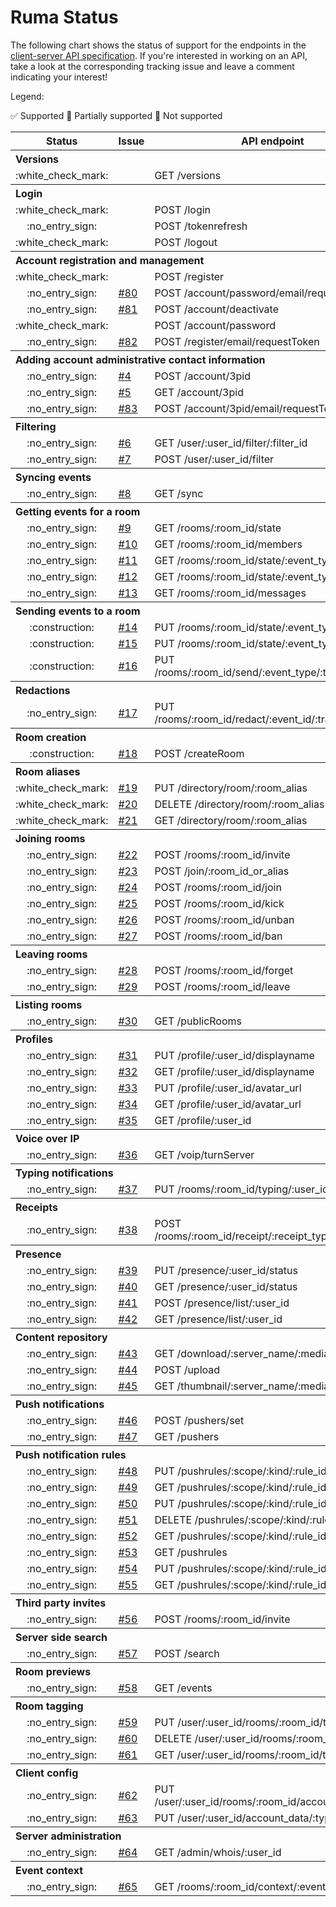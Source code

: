 # Ruma Status

The following chart shows the status of support for the endpoints in the [client-server API specification](https://matrix.org/docs/spec/client_server/latest.html).
If you're interested in working on an API, take a look at the corresponding tracking issue and leave a comment indicating your interest!

Legend:

:white_check_mark: Supported :construction: Partially supported :no_entry_sign: Not supported

<table>
  <tr>
    <th>Status</th>
    <th>Issue</th>
    <th>API endpoint</th>
  </tr>
  <tr>
    <th align="left" colspan="3">Versions</th>
  </tr>
  <tr>
    <td align="center">:white_check_mark:</td>
    <td></td>
    <td>GET /versions</td>
  </tr>
  <tr>
    <th align="left" colspan="3">Login</th>
  </tr>
  <tr>
    <td align="center">:white_check_mark:</td>
    <td></td>
    <td>POST /login</td>
  </tr>
  <tr>
    <td align="center">:no_entry_sign:</td>
    <td></td>
    <td>POST /tokenrefresh</td>
  </tr>
  <tr>
    <td align="center">:white_check_mark:</td>
    <td></td>
    <td>POST /logout</td>
  </tr>
  <tr>
    <th align="left" colspan="3">Account registration and management</th>
  </tr>
  <tr>
    <td align="center">:white_check_mark:</td>
    <td></td>
    <td>POST /register</td>
  </tr>
  <tr>
    <td align="center">:no_entry_sign:</td>
    <td><a href="https://github.com/ruma/ruma/issues/80">#80</a></td>
    <td>POST /account/password/email/requestToken</td>
  </tr>
  <tr>
    <td align="center">:no_entry_sign:</td>
    <td><a href="https://github.com/ruma/ruma/issues/81">#81</a></td>
    <td>POST /account/deactivate</td>
  </tr>
  <tr>
    <td align="center">:white_check_mark:</td>
    <td></td>
    <td>POST /account/password</td>
  </tr>
  <tr>
    <td align="center">:no_entry_sign:</td>
    <td><a href="https://github.com/ruma/ruma/issues/82">#82</a></td>
    <td>POST /register/email/requestToken</td>
  </tr>
  <tr>
    <th align="left" colspan="3">Adding account administrative contact information</th>
  </tr>
  <tr>
    <td align="center">:no_entry_sign:</td>
    <td><a href="https://github.com/ruma/ruma/issues/4">#4</a></td>
    <td>POST /account/3pid</td>
  </tr>
  <tr>
    <td align="center">:no_entry_sign:</td>
    <td><a href="https://github.com/ruma/ruma/issues/5">#5</a></td>
    <td>GET /account/3pid</td>
  </tr>
  <tr>
    <td align="center">:no_entry_sign:</td>
    <td><a href="https://github.com/ruma/ruma/issues/83">#83</a></td>
    <td>POST /account/3pid/email/requestToken</td>
  </tr>
  <tr>
    <th align="left" colspan="3">Filtering</th>
  </tr>
  <tr>
    <td align="center">:no_entry_sign:</td>
    <td><a href="https://github.com/ruma/ruma/issues/6">#6</a></td>
    <td>GET /user/:user_id/filter/:filter_id</td>
  </tr>
  <tr>
    <td align="center">:no_entry_sign:</td>
    <td><a href="https://github.com/ruma/ruma/issues/7">#7</a></td>
    <td>POST /user/:user_id/filter</td>
  </tr>
  <tr>
    <th align="left" colspan="3">Syncing events</th>
  </tr>
  <tr>
    <td align="center">:no_entry_sign:</td>
    <td><a href="https://github.com/ruma/ruma/issues/8">#8</a></td>
    <td>GET /sync</td>
  </tr>
  <tr>
    <th align="left" colspan="3">Getting events for a room</th>
  </tr>
  <tr>
    <td align="center">:no_entry_sign:</td>
    <td><a href="https://github.com/ruma/ruma/issues/9">#9</a></td>
    <td>GET /rooms/:room_id/state</td>
  </tr>
  <tr>
    <td align="center">:no_entry_sign:</td>
    <td><a href="https://github.com/ruma/ruma/issues/10">#10</a></td>
    <td>GET /rooms/:room_id/members</td>
  </tr>
  <tr>
    <td align="center">:no_entry_sign:</td>
    <td><a href="https://github.com/ruma/ruma/issues/11">#11</a></td>
    <td>GET /rooms/:room_id/state/:event_type/:state_key</td>
  </tr>
  <tr>
    <td align="center">:no_entry_sign:</td>
    <td><a href="https://github.com/ruma/ruma/issues/12">#12</a></td>
    <td>GET /rooms/:room_id/state/:event_type</td>
  </tr>
  <tr>
    <td align="center">:no_entry_sign:</td>
    <td><a href="https://github.com/ruma/ruma/issues/13">#13</a></td>
    <td>GET /rooms/:room_id/messages</td>
  </tr>
  <tr>
    <th align="left" colspan="3">Sending events to a room</th>
  </tr>
  <tr>
    <td align="center">:construction:</td>
    <td><a href="https://github.com/ruma/ruma/issues/14">#14</a></td>
    <td>PUT /rooms/:room_id/state/:event_type</td>
  </tr>
  <tr>
    <td align="center">:construction:</td>
    <td><a href="https://github.com/ruma/ruma/issues/15">#15</a></td>
    <td>PUT /rooms/:room_id/state/:event_type/:state_key</td>
  </tr>
  <tr>
    <td align="center">:construction:</td>
    <td><a href="https://github.com/ruma/ruma/issues/16">#16</a></td>
    <td>PUT /rooms/:room_id/send/:event_type/:transaction_id</td>
  </tr>
  <tr>
    <th align="left" colspan="3">Redactions</th>
  </tr>
  <tr>
    <td align="center">:no_entry_sign:</td>
    <td><a href="https://github.com/ruma/ruma/issues/17">#17</a></td>
    <td>PUT /rooms/:room_id/redact/:event_id/:transaction_id</td>
  </tr>
  <tr>
    <th align="left" colspan="3">Room creation</th>
  </tr>
  <tr>
    <td align="center">:construction:</td>
    <td><a href="https://github.com/ruma/ruma/issues/18">#18</a></td>
    <td>POST /createRoom</td>
  </tr>
  <tr>
    <th align="left" colspan="3">Room aliases</th>
  </tr>
  <tr>
    <td align="center">:white_check_mark:</td>
    <td><a href="https://github.com/ruma/ruma/issues/19">#19</a></td>
    <td>PUT /directory/room/:room_alias</td>
  </tr>
  <tr>
    <td align="center">:white_check_mark:</td>
    <td><a href="https://github.com/ruma/ruma/issues/20">#20</a></td>
    <td>DELETE /directory/room/:room_alias</td>
  </tr>
  <tr>
    <td align="center">:white_check_mark:</td>
    <td><a href="https://github.com/ruma/ruma/issues/21">#21</a></td>
    <td>GET /directory/room/:room_alias</td>
  </tr>
  <tr>
    <th align="left" colspan="3">Joining rooms</th>
  </tr>
  <tr>
    <td align="center">:no_entry_sign:</td>
    <td><a href="https://github.com/ruma/ruma/issues/22">#22</a></td>
    <td>POST /rooms/:room_id/invite</td>
  </tr>
  <tr>
    <td align="center">:no_entry_sign:</td>
    <td><a href="https://github.com/ruma/ruma/issues/23">#23</a></td>
    <td>POST /join/:room_id_or_alias</td>
  </tr>
  <tr>
    <td align="center">:no_entry_sign:</td>
    <td><a href="https://github.com/ruma/ruma/issues/24">#24</a></td>
    <td>POST /rooms/:room_id/join</td>
  </tr>
  <tr>
    <td align="center">:no_entry_sign:</td>
    <td><a href="https://github.com/ruma/ruma/issues/25">#25</a></td>
    <td>POST /rooms/:room_id/kick</td>
  </tr>
  <tr>
    <td align="center">:no_entry_sign:</td>
    <td><a href="https://github.com/ruma/ruma/issues/26">#26</a></td>
    <td>POST /rooms/:room_id/unban</td>
  </tr>
  <tr>
    <td align="center">:no_entry_sign:</td>
    <td><a href="https://github.com/ruma/ruma/issues/27">#27</a></td>
    <td>POST /rooms/:room_id/ban</td>
  </tr>
  <tr>
    <th align="left" colspan="3">Leaving rooms</th>
  </tr>
  <tr>
    <td align="center">:no_entry_sign:</td>
    <td><a href="https://github.com/ruma/ruma/issues/28">#28</a></td>
    <td>POST /rooms/:room_id/forget</td>
  </tr>
  <tr>
    <td align="center">:no_entry_sign:</td>
    <td><a href="https://github.com/ruma/ruma/issues/29">#29</a></td>
    <td>POST /rooms/:room_id/leave</td>
  </tr>
  <tr>
    <th align="left" colspan="3">Listing rooms</th>
  </tr>
  <tr>
    <td align="center">:no_entry_sign:</td>
    <td><a href="https://github.com/ruma/ruma/issues/30">#30</a></td>
    <td>GET /publicRooms</td>
  </tr>
  <tr>
    <th align="left" colspan="3">Profiles</th>
  </tr>
  <tr>
    <td align="center">:no_entry_sign:</td>
    <td><a href="https://github.com/ruma/ruma/issues/31">#31</a></td>
    <td>PUT /profile/:user_id/displayname</td>
  </tr>
  <tr>
    <td align="center">:no_entry_sign:</td>
    <td><a href="https://github.com/ruma/ruma/issues/32">#32</a></td>
    <td>GET /profile/:user_id/displayname</td>
  </tr>
  <tr>
    <td align="center">:no_entry_sign:</td>
    <td><a href="https://github.com/ruma/ruma/issues/33">#33</a></td>
    <td>PUT /profile/:user_id/avatar_url</td>
  </tr>
  <tr>
    <td align="center">:no_entry_sign:</td>
    <td><a href="https://github.com/ruma/ruma/issues/34">#34</a></td>
    <td>GET /profile/:user_id/avatar_url</td>
  </tr>
  <tr>
    <td align="center">:no_entry_sign:</td>
    <td><a href="https://github.com/ruma/ruma/issues/35">#35</a></td>
    <td>GET /profile/:user_id</td>
  </tr>
  <tr>
    <th align="left" colspan="3">Voice over IP</th>
  </tr>
  <tr>
    <td align="center">:no_entry_sign:</td>
    <td><a href="https://github.com/ruma/ruma/issues/36">#36</a></td>
    <td>GET /voip/turnServer</td>
  </tr>
  <tr>
    <th align="left" colspan="3">Typing notifications</th>
  </tr>
  <tr>
    <td align="center">:no_entry_sign:</td>
    <td><a href="https://github.com/ruma/ruma/issues/37">#37</a></td>
    <td>PUT /rooms/:room_id/typing/:user_id</td>
  </tr>
  <tr>
    <th align="left" colspan="3">Receipts</th>
  </tr>
  <tr>
    <td align="center">:no_entry_sign:</td>
    <td><a href="https://github.com/ruma/ruma/issues/38">#38</a></td>
    <td>POST /rooms/:room_id/receipt/:receipt_type/:event_id</td>
  </tr>
  <tr>
    <th align="left" colspan="3">Presence</th>
  </tr>
  <tr>
    <td align="center">:no_entry_sign:</td>
    <td><a href="https://github.com/ruma/ruma/issues/39">#39</a></td>
    <td>PUT /presence/:user_id/status</td>
  </tr>
  <tr>
    <td align="center">:no_entry_sign:</td>
    <td><a href="https://github.com/ruma/ruma/issues/40">#40</a></td>
    <td>GET /presence/:user_id/status</td>
  </tr>
  <tr>
    <td align="center">:no_entry_sign:</td>
    <td><a href="https://github.com/ruma/ruma/issues/41">#41</a></td>
    <td>POST /presence/list/:user_id</td>
  </tr>
  <tr>
    <td align="center">:no_entry_sign:</td>
    <td><a href="https://github.com/ruma/ruma/issues/42">#42</a></td>
    <td>GET /presence/list/:user_id</td>
  </tr>
  <tr>
    <th align="left" colspan="3">Content repository</th>
  </tr>
  <tr>
    <td align="center">:no_entry_sign:</td>
    <td><a href="https://github.com/ruma/ruma/issues/43">#43</a></td>
    <td>GET /download/:server_name/:media_id</td>
  </tr>
  <tr>
    <td align="center">:no_entry_sign:</td>
    <td><a href="https://github.com/ruma/ruma/issues/44">#44</a></td>
    <td>POST /upload</td>
  </tr>
  <tr>
    <td align="center">:no_entry_sign:</td>
    <td><a href="https://github.com/ruma/ruma/issues/45">#45</a></td>
    <td>GET /thumbnail/:server_name/:media_id</td>
  </tr>
  <tr>
    <th align="left" colspan="3">Push notifications</th>
  </tr>
  <tr>
    <td align="center">:no_entry_sign:</td>
    <td><a href="https://github.com/ruma/ruma/issues/46">#46</a></td>
    <td>POST /pushers/set</td>
  </tr>
  <tr>
    <td align="center">:no_entry_sign:</td>
    <td><a href="https://github.com/ruma/ruma/issues/47">#47</a></td>
    <td>GET /pushers</td>
  </tr>
  <tr>
    <th align="left" colspan="3">Push notification rules</th>
  </tr>
  <tr>
    <td align="center">:no_entry_sign:</td>
    <td><a href="https://github.com/ruma/ruma/issues/48">#48</a></td>
    <td>PUT /pushrules/:scope/:kind/:rule_id/enabled</td>
  </tr>
  <tr>
    <td align="center">:no_entry_sign:</td>
    <td><a href="https://github.com/ruma/ruma/issues/49">#49</a></td>
    <td>GET /pushrules/:scope/:kind/:rule_id/enabled</td>
  </tr>
  <tr>
    <td align="center">:no_entry_sign:</td>
    <td><a href="https://github.com/ruma/ruma/issues/50">#50</a></td>
    <td>PUT /pushrules/:scope/:kind/:rule_id</td>
  </tr>
  <tr>
    <td align="center">:no_entry_sign:</td>
    <td><a href="https://github.com/ruma/ruma/issues/51">#51</a></td>
    <td>DELETE /pushrules/:scope/:kind/:rule_id</td>
  </tr>
  <tr>
    <td align="center">:no_entry_sign:</td>
    <td><a href="https://github.com/ruma/ruma/issues/52">#52</a></td>
    <td>GET /pushrules/:scope/:kind/:rule_id</td>
  </tr>
  <tr>
    <td align="center">:no_entry_sign:</td>
    <td><a href="https://github.com/ruma/ruma/issues/53">#53</a></td>
    <td>GET /pushrules</td>
  </tr>
  <tr>
    <td align="center">:no_entry_sign:</td>
    <td><a href="https://github.com/ruma/ruma/issues/54">#54</a></td>
    <td>PUT /pushrules/:scope/:kind/:rule_id/actions</td>
  </tr>
  <tr>
    <td align="center">:no_entry_sign:</td>
    <td><a href="https://github.com/ruma/ruma/issues/55">#55</a></td>
    <td>GET /pushrules/:scope/:kind/:rule_id/actions</td>
  </tr>
  <tr>
    <th align="left" colspan="3">Third party invites</th>
  </tr>
  <tr>
    <td align="center">:no_entry_sign:</td>
    <td><a href="https://github.com/ruma/ruma/issues/56">#56</a></td>
    <td>POST /rooms/:room_id/invite</td>
  </tr>
  <tr>
    <th align="left" colspan="3">Server side search</th>
  </tr>
  <tr>
    <td align="center">:no_entry_sign:</td>
    <td><a href="https://github.com/ruma/ruma/issues/57">#57</a></td>
    <td>POST /search</td>
  </tr>
  <tr>
    <th align="left" colspan="3">Room previews</th>
  </tr>
  <tr>
    <td align="center">:no_entry_sign:</td>
    <td><a href="https://github.com/ruma/ruma/issues/58">#58</a></td>
    <td>GET /events</td>
  </tr>
  <tr>
    <th align="left" colspan="3">Room tagging</th>
  </tr>
  <tr>
    <td align="center">:no_entry_sign:</td>
    <td><a href="https://github.com/ruma/ruma/issues/59">#59</a></td>
    <td>PUT /user/:user_id/rooms/:room_id/tags/:tag</td>
  </tr>
  <tr>
    <td align="center">:no_entry_sign:</td>
    <td><a href="https://github.com/ruma/ruma/issues/60">#60</a></td>
    <td>DELETE /user/:user_id/rooms/:room_id/tags/:tag</td>
  </tr>
  <tr>
    <td align="center">:no_entry_sign:</td>
    <td><a href="https://github.com/ruma/ruma/issues/61">#61</a></td>
    <td>GET /user/:user_id/rooms/:room_id/tags</td>
  </tr>
  <tr>
    <th align="left" colspan="3">Client config</th>
  </tr>
  <tr>
    <td align="center">:no_entry_sign:</td>
    <td><a href="https://github.com/ruma/ruma/issues/62">#62</a></td>
    <td>PUT /user/:user_id/rooms/:room_id/account_data/:type</td>
  </tr>
  <tr>
    <td align="center">:no_entry_sign:</td>
    <td><a href="https://github.com/ruma/ruma/issues/63">#63</a></td>
    <td>PUT /user/:user_id/account_data/:type</td>
  </tr>
  <tr>
    <th align="left" colspan="3">Server administration</th>
  </tr>
  <tr>
    <td align="center">:no_entry_sign:</td>
    <td><a href="https://github.com/ruma/ruma/issues/64">#64</a></td>
    <td>GET /admin/whois/:user_id</td>
  </tr>
  <tr>
    <th align="left" colspan="3">Event context</th>
  </tr>
  <tr>
    <td align="center">:no_entry_sign:</td>
    <td><a href="https://github.com/ruma/ruma/issues/65">#65</a></td>
    <td>GET /rooms/:room_id/context/:event_id</td>
  </tr>
</table>

